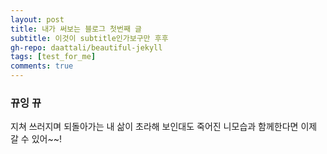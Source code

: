 ```yaml
---
layout: post
title: 내가 써보는 블로그 첫번째 글
subtitle: 이것이 subtitle인가보구만 후후
gh-repo: daattali/beautiful-jekyll
tags: [test_for_me]
comments: true
---
```


### 뀨잉 뀨 
지쳐 쓰러지며 되돌아가는 
내 삶이 초라해 보인대도
죽어진 니모습과 함께한다면
이제 갈 수 있어~~!

<!-- 일단 저 위의 내용들을 하나씩 살펴보자면
layout은 음 말 그대로 post한 내용이니까 layout: post 라고 해둔것 같고,,
title은 해당 포스트의 제목, subtitle은 부제목
gh-repo는 뭔지 모르겠음 걍 

 -- >
